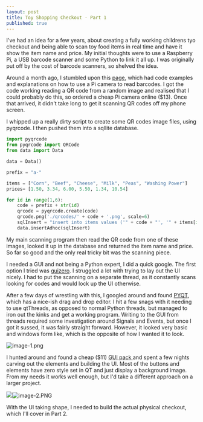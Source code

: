 ```yaml
---
layout: post
title: Toy Shopping Checkout - Part 1
published: true
---
```


I've had an idea for a few years, about creating a fully working childrens tyo checkout and being able to scan toy food items in real time and have it show the item name and price. My initial thoughts were to use a Raspberry Pi, a USB barcode scanner and some Python to link it all up. I was originally put off by the cost of barcode scanners, so shelved the idea.

Around a month ago, I stumbled upon this [page](https://www.pyimagesearch.com/2018/05/21/an-opencv-barcode-and-qr-code-scanner-with-zbar/), which had code examples and explanations on how to use a Pi camera to read barcodes. I got the code working reading a QR code from a random image and realised that I could probably do this, so ordered a cheap Pi camera online ($13). Once that arrived, it didn't take long to get it scanning QR codes off my phone screen.

I whipped up a really dirty script to create some QR codes image files, using pyqrcode.  I then pushed them into a sqllite database. 

```python
import pyqrcode
from pyqrcode import QRCode
from data import Data

data = Data()

prefix = "a-"

items = ["Corn", "Beef", "Cheese", "Milk", "Peas", "Washing Power"]
prices= [1.50, 3.34, 6.00, 5.50, 1.34, 10.54]

for id in range(1,6):
    code = prefix + str(id)
    qrcode = pyqrcode.create(code)
    qrcode.png('./qrcodes/' + code + '.png', scale=6)
    sqlInsert = "insert into items values ('" + code + "', '" + items[id] + "', " + str(prices[id]) + ");"    
    data.insertAdhoc(sqlInsert)
```    

My main scanning program then read the QR code from one of these images, looked it up in the database and returned the item name and price. So far so good and the only real tricky bit was the scanning piece.

I needed a GUI and not being a Python expert, I did a quick google. The first option I tried was [guizero](https://lawsie.github.io/guizero/). I struggled a lot with trying to lay out the UI nicely. I had to put the scanning on a separate thread, as it constantly scans looking for codes and would lock up the UI otherwise. 

After a few days of wrestling with this, I googled around and found [PYQT](https://wiki.python.org/moin/PyQt), which has a nice-ish drag and drop editor. I hit a few snags with it needing to use qtThreads, as opposed to normal Python threads, but managed to iron out the kinks and get a working program. Writing to the GUI from threads required some investigation around Signals and Events, but once I got it sussed, it was fairly straight forward. However, it looked very basic and windows form like, which is the opposite of how I wanted it to look.

![image-1.png]({{site.baseurl}}/_posts/image-1.png)

I hunted around and found a cheap ($11) [GUI pack ](https://creativemarket.com/pzUH/18667-Cartoon-Games-GUI-Pack-9) and spent a few nights carving out the elements and building the UI. Most of the buttons and elements have zero style set in QT and just display a background image. From my needs it works well enough, but I'd take a different approach on a larger project.

![]({{site.baseurl}}/_posts/image-2.PNG)![image-2.PNG]({{site.baseurl}}/_posts/image-2.PNG)

With the UI taking shape, I needed to build the actual physical checkout, which I'll cover in Part 2.
